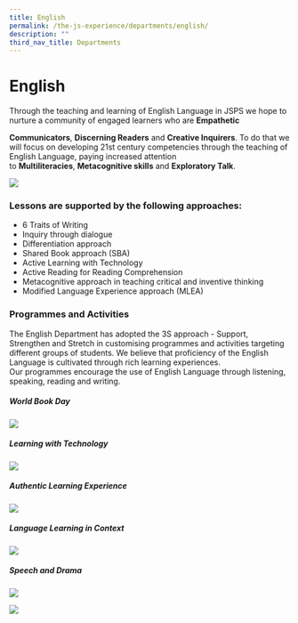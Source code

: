 ```yaml
---
title: English
permalink: /the-js-experience/departments/english/
description: ""
third_nav_title: Departments
---
```

# **English**

Through the teaching and learning of English Language in JSPS we hope to nurture a community of engaged learners who are **Empathetic** 

**Communicators**, **Discerning Readers** and **Creative Inquirers**. To do that we will focus on developing 21st century competencies through the teaching of English Language, paying increased attention to **Multiliteracies**, **Metacognitive skills** and **Exploratory Talk**.

![](/images/Infographic%20-%20English%20vA2%20(1)%20revised%20190520.jpg)

### Lessons are supported by the following approaches:

* 6 Traits of Writing
* Inquiry through dialogue
* Differentiation approach
* Shared Book approach (SBA)
* Active Learning with Technology
* Active Reading for Reading Comprehension
* Metacognitive approach in teaching critical and inventive thinking
* Modified Language Experience approach (MLEA) 

### Programmes and Activities

The English Department has adopted the 3S approach - Support, Strengthen and Stretch in customising programmes and activities targeting different groups of students. We believe that proficiency of the English Language is cultivated through rich learning experiences. Our programmes encourage the use of English Language through listening, speaking, reading and writing.

##### World Book Day
![](/images/World%20Book%20Day%202021.jpg)

##### Learning with Technology

![](/images/Writing%20with%20Tech%20kids.jpg)

##### Authentic Learning Experience

![](/images/Little%20Red%20Dot.jpg)

##### Language Learning in Context

![](/images/Langugae%20Learning%20in%20Context.jpg)

##### Speech and Drama

![](/images/Speech%20and%20Drama.jpg)

![](/images/Lower%20School%20Speech%20and%20Drama.jpg)